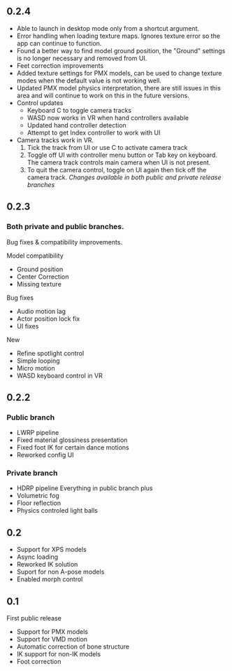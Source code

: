 ## 0.2.4
* Able to launch in desktop mode only from a shortcut argument. 
* Error handling when loading texture maps. Ignores texture error so the app can continue to function.
* Found a better way to find model ground position, the "Ground" settings is no longer necessary and removed from UI.
* Feet correction improvements 
* Added texture settings for PMX models, can be used to change texture modes when the default value is not working well. 
* Updated PMX model physics interpretation, there are still issues in this area and will continue to work on this in the future versions.
* Control updates
  * Keyboard C to toggle camera tracks
  * WASD now works in VR when hand controllers available
  * Updated hand controller detection
  * Attempt to get Index controller to work with UI
* Camera tracks work in VR. 
  1. Tick the track from UI or use C to activate camera track
  2. Toggle off UI with controller menu button or Tab key on keyboard. The camera track controls main camera when UI is not present.
  3. To quit the camera control, toggle on UI again then tick off the camera track. 
*Changes available in both public and private release branches*

## 0.2.3
### Both private and public branches. 
Bug fixes & compatibility improvements.

Model compatibility
* Ground position
* Center Correction
* Missing texture

Bug fixes
* Audio motion lag
* Actor position lock fix
* UI fixes

New
* Refine spotlight control
* Simple looping
* Micro motion
* WASD keyboard control in VR
 

## 0.2.2

### Public branch
* LWRP pipeline
* Fixed material glossiness presentation
* Fixed foot IK for certain dance motions
* Reworked config UI

### Private branch
* HDRP pipeline
Everything in public branch plus
* Volumetric fog
* Floor reflection
* Physics controled light balls

## 0.2
* Support for XPS models
* Async loading
* Reworked IK solution
* Suport for non A-pose models
* Enabled morph control


## 0.1
First public release
* Support for PMX models
* Support for VMD motion
* Automatic correction of bone structure 
* IK support for non-IK models
* Foot correction
